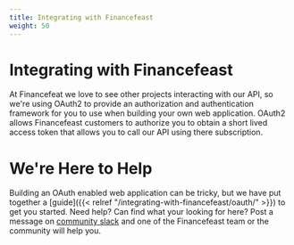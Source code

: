 ```yaml
---
title: Integrating with Financefeast
weight: 50
---
```


# Integrating with Financefeast

At Financefeat we love to see other projects interacting with our API, so we're using OAuth2 to provide an authorization and authentication framework
for you to use when building your own web application. OAuth2 allows Financefeast customers to authorize you to obtain a short lived access token that
allows you to call our API using there subscription.

# We're Here to Help

Building an OAuth enabled web application can be tricky, but we have put together a [guide]({{< relref "/integrating-with-financefeast/oauth/" >}}) to get you started.
Need help? Can find what your looking for here? Post a message on [community slack](https://financefeast.slack.com) and one of the Financefeast
team or the community will help you.

